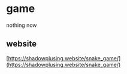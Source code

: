 # game

nothing now

## website
[https://shadowplusing.website/snake_game/](https://shadowplusing.website/snake_game/)

